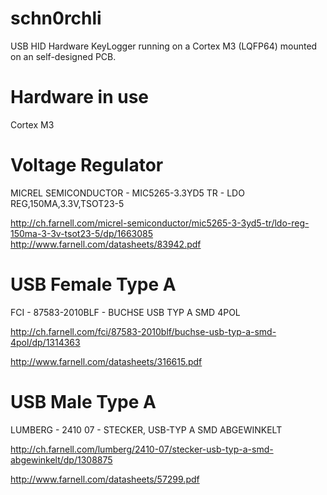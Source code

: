 schn0rchli
==========

USB HID Hardware KeyLogger running on a Cortex M3 (LQFP64) mounted on an self-designed PCB.


Hardware in use
===========

Cortex M3


Voltage Regulator
===========
MICREL SEMICONDUCTOR - MIC5265-3.3YD5 TR - LDO REG,150MA,3.3V,TSOT23-5


http://ch.farnell.com/micrel-semiconductor/mic5265-3-3yd5-tr/ldo-reg-150ma-3-3v-tsot23-5/dp/1663085
http://www.farnell.com/datasheets/83942.pdf

USB Female Type A
===========
FCI - 87583-2010BLF - BUCHSE USB TYP A SMD 4POL


http://ch.farnell.com/fci/87583-2010blf/buchse-usb-typ-a-smd-4pol/dp/1314363

http://www.farnell.com/datasheets/316615.pdf


USB Male Type A
===========
LUMBERG - 2410 07 - STECKER, USB-TYP A SMD ABGEWINKELT


http://ch.farnell.com/lumberg/2410-07/stecker-usb-typ-a-smd-abgewinkelt/dp/1308875

http://www.farnell.com/datasheets/57299.pdf


